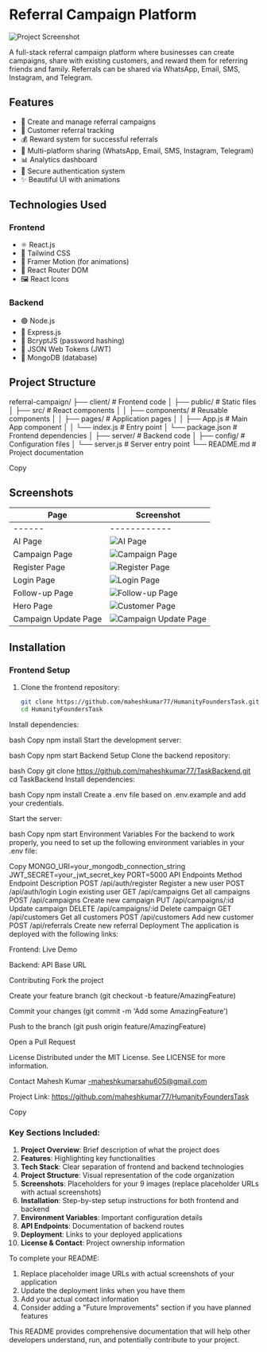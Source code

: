 # Referral Campaign Platform

![Project Screenshot](https://via.placeholder.com/800x400?text=Referral+Campaign+Screenshot)

A full-stack referral campaign platform where businesses can create campaigns, share with existing customers, and reward them for referring friends and family. Referrals can be shared via WhatsApp, Email, SMS, Instagram, and Telegram.

## Features

- 🚀 Create and manage referral campaigns
- 👥 Customer referral tracking
- 💰 Reward system for successful referrals
- 📱 Multi-platform sharing (WhatsApp, Email, SMS, Instagram, Telegram)
- 📊 Analytics dashboard
- 🔐 Secure authentication system
- ✨ Beautiful UI with animations

## Technologies Used

### Frontend
- ⚛️ React.js
- 🎨 Tailwind CSS
- 🏃 Framer Motion (for animations)
- 🔄 React Router DOM
- 🖼️ React Icons

### Backend
- 🟢 Node.js
- 🚂 Express.js
- 🔐 BcryptJS (password hashing)
- 🔑 JSON Web Tokens (JWT)
- 🍃 MongoDB (database)

## Project Structure
referral-campaign/
├── client/ # Frontend code
│ ├── public/ # Static files
│ ├── src/ # React components
│ │ ├── components/ # Reusable components
│ │ ├── pages/ # Application pages
│ │ ├── App.js # Main App component
│ │ └── index.js # Entry point
│ └── package.json # Frontend dependencies
│
├── server/ # Backend code
│ ├── config/ # Configuration files
│ └── server.js # Server entry point
└── README.md # Project documentation

Copy

## Screenshots

| Page | Screenshot |
|------|------------|
|------|------------|
| AI Page | ![AI Page](./public/images/humansorce1.png) |
| Campaign Page | ![Campaign Page](./public/images/humanresorce3.png) |
| Register Page | ![Register Page](./public/images/humanresorce8.png) |
| Login Page | ![Login Page](./public/images/humansorce7.png) |
| Follow-up Page | ![Follow-up Page](./public/images/humanresorce5.png) |
| Hero Page | ![Customer Page](./public/images/hero.png) |
| Campaign Update Page | ![Campaign Update Page](./public/images/humanresorce4.png) |

## Installation

### Frontend Setup
1. Clone the frontend repository:
   ```bash
   git clone https://github.com/maheshkumar77/HumanityFoundersTask.git
   cd HumanityFoundersTask
Install dependencies:

bash
Copy
npm install
Start the development server:

bash
Copy
npm start
Backend Setup
Clone the backend repository:

bash
Copy
git clone https://github.com/maheshkumar77/TaskBackend.git
cd TaskBackend
Install dependencies:

bash
Copy
npm install
Create a .env file based on .env.example and add your credentials.

Start the server:

bash
Copy
npm start
Environment Variables
For the backend to work properly, you need to set up the following environment variables in your .env file:

Copy
MONGO_URI=your_mongodb_connection_string
JWT_SECRET=your_jwt_secret_key
PORT=5000
API Endpoints
Method	Endpoint	Description
POST	/api/auth/register	Register a new user
POST	/api/auth/login	Login existing user
GET	/api/campaigns	Get all campaigns
POST	/api/campaigns	Create new campaign
PUT	/api/campaigns/:id	Update campaign
DELETE	/api/campaigns/:id	Delete campaign
GET	/api/customers	Get all customers
POST	/api/customers	Add new customer
POST	/api/referrals	Create new referral
Deployment
The application is deployed with the following links:

Frontend: Live Demo

Backend: API Base URL

Contributing
Fork the project

Create your feature branch (git checkout -b feature/AmazingFeature)

Commit your changes (git commit -m 'Add some AmazingFeature')

Push to the branch (git push origin feature/AmazingFeature)

Open a Pull Request

License
Distributed under the MIT License. See LICENSE for more information.

Contact
Mahesh Kumar -maheshkumarsahu605@gmail.com

Project Link: https://github.com/maheshkumar77/HumanityFoundersTask

Copy

### Key Sections Included:

1. **Project Overview**: Brief description of what the project does
2. **Features**: Highlighting key functionalities
3. **Tech Stack**: Clear separation of frontend and backend technologies
4. **Project Structure**: Visual representation of the code organization
5. **Screenshots**: Placeholders for your 9 images (replace placeholder URLs with actual screenshots)
6. **Installation**: Step-by-step setup instructions for both frontend and backend
7. **Environment Variables**: Important configuration details
8. **API Endpoints**: Documentation of backend routes
9. **Deployment**: Links to your deployed applications
10. **License & Contact**: Project ownership information

To complete your README:
1. Replace placeholder image URLs with actual screenshots of your application
2. Update the deployment links when you have them
3. Add your actual contact information
4. Consider adding a "Future Improvements" section if you have planned features

This README provides comprehensive documentation that will help other developers understand, run, and potentially contribute to your project.
